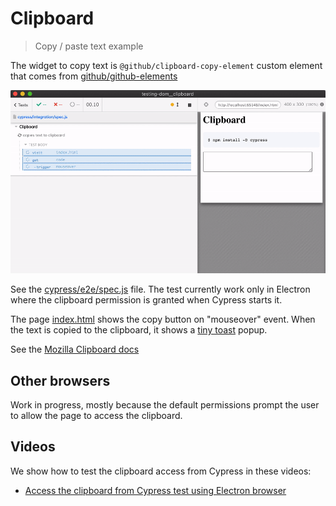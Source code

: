 # Clipboard
> Copy / paste text example

The widget to copy text is `@github/clipboard-copy-element` custom element that comes from [github/github-elements](https://github.com/github/github-elements)

![Copy / paste test](./images/copy-paste.gif)

See the [cypress/e2e/spec.js](./cypress/e2e/spec.js) file. The test currently work only in Electron where the clipboard permission is granted when Cypress starts it.

The page [index.html](./index.html) shows the copy button on "mouseover" event. When the text is copied to the clipboard, it shows a [tiny toast](https://github.com/bahmutov/tiny-toast) popup.

See the [Mozilla Clipboard docs](https://developer.mozilla.org/en-US/docs/Mozilla/Add-ons/WebExtensions/Interact_with_the_clipboard)

## Other browsers

Work in progress, mostly because the default permissions prompt the user to allow the page to access the clipboard.

## Videos

We show how to test the clipboard access from Cypress in these videos:

- [Access the clipboard from Cypress test using Electron browser](https://youtu.be/SExmed1dCL4)
